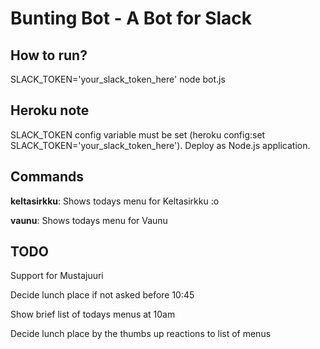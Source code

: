 # Bunting Bot - A Bot for Slack

## How to run?

SLACK_TOKEN='your_slack_token_here' node bot.js

## Heroku note

SLACK_TOKEN config variable must be set (heroku config:set SLACK_TOKEN='your_slack_token_here').
Deploy as Node.js application.

## Commands

**keltasirkku**: Shows todays menu for Keltasirkku  :o

**vaunu**: Shows todays menu for Vaunu 

## TODO

Support for Mustajuuri

Decide lunch place if not asked before 10:45

Show brief list of todays menus at 10am

Decide lunch place by the thumbs up reactions to list of menus
